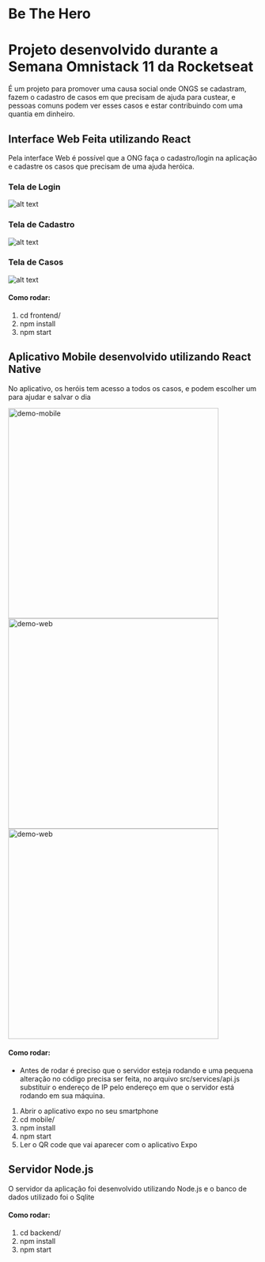 # Be The Hero

# Projeto desenvolvido durante a Semana Omnistack 11 da Rocketseat
É um projeto para promover uma causa social onde ONGS se cadastram, fazem o cadastro de casos em que precisam de ajuda para custear, e pessoas comuns podem ver esses casos e estar contribuindo com uma quantia em dinheiro.
## Interface Web Feita utilizando React
Pela interface Web é possível que a ONG faça o cadastro/login na aplicação e cadastre os casos que precisam de uma ajuda heróica.
### Tela de Login
![alt text](https://imgurl.me/images/2020/03/31/bth-loginddf6d203488564e2.md.png "Tela de Login")
### Tela de Cadastro
![alt text](https://imgurl.me/images/2020/03/31/bth-cadastro23170c2689801e8e.md.png "Tela de Cadastro")
### Tela de Casos
![alt text](https://imgurl.me/images/2020/03/31/bth-casosb76fc89716bc46d1.md.png "Tela de Cadastro")
#### Como rodar:
1. cd frontend/
2. npm install
3. npm start
## Aplicativo Mobile desenvolvido utilizando React Native
No aplicativo, os heróis tem acesso a todos os casos, e podem escolher um para ajudar e salvar o dia
<div>
  <img src="https://imgurl.me/images/2020/03/31/bth-app-splashfd05e10699288550.md.png" alt="demo-mobile" height="425">
  <img src="https://imgurl.me/images/2020/03/31/bth-app-casos61f82c31ec7445c8.md.png" alt="demo-web" height="425">
  <img src="https://imgurl.me/images/2020/03/31/bth-app-contatof1bd032624624d8c.md.png" alt="demo-web" height="425">
</div>

#### Como rodar:
- Antes de rodar é preciso que o servidor esteja rodando e uma pequena alteração no código precisa ser feita, no arquivo src/services/api.js substituir o endereço de IP pelo endereço em que o servidor está rodando em sua máquina.

1. Abrir o aplicativo expo no seu smartphone
2. cd mobile/
3. npm install
4. npm start
5. Ler o QR code que vai aparecer com o aplicativo Expo

## Servidor Node.js
O servidor da aplicação foi desenvolvido utilizando Node.js e o banco de dados utilizado foi o Sqlite

#### Como rodar:
1. cd backend/
2. npm install
3. npm start
